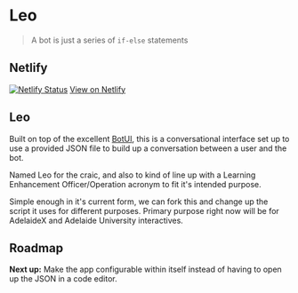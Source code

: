 # Leo
> A bot is just a series of `if-else` statements

## Netlify
[![Netlify Status](https://api.netlify.com/api/v1/badges/ec0c4456-67a1-4a1e-9405-d37ef949ca8c/deploy-status)](https://app.netlify.com/sites/leo-bot/deploys)
[View on Netlify](https://leo-bot.netlify.com)

## Leo
Built on top of the excellent [BotUI](https://github.com/botui/botui), this is a conversational interface set up to use a provided JSON file to build up a conversation between a user and the bot.

Named Leo for the craic, and also to kind of line up with a Learning Enhancement Officer/Operation acronym to fit it's intended purpose.

Simple enough in it's current form, we can fork this and change up the script it uses for different purposes. Primary purpose right now will be for AdelaideX and Adelaide University interactives.

## Roadmap
**Next up:** Make the app configurable within itself instead of having to open up the JSON in a code editor.
